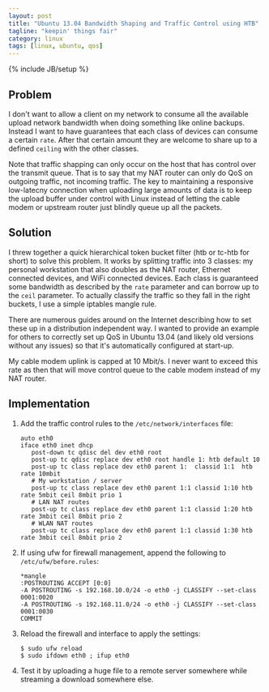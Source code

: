 ```yaml
---
layout: post
title: "Ubuntu 13.04 Bandwidth Shaping and Traffic Control using HTB"
tagline: "keepin' things fair"
category: linux
tags: [linux, ubuntu, qos]
---
```

{% include JB/setup %}

Problem
-------

I don't want to allow a client on my network to consume all the available upload network bandwidth when doing something like online backups.  Instead I want to have guarantees that each class of devices can consume a certain <code>rate</code>.  After that certain amount they are welcome to share up to a defined <code>ceiling</code> with the other classes.

Note that traffic shapping can only occur on the host that has control over the transmit queue.  That is to say that my NAT router can only do QoS on outgoing traffic, not incoming traffic.  The key to maintaining a responsive low-latecny connection when uploading large amounts of data is to keep the upload buffer under control with Linux instead of letting the cable modem or upstream router just blindly queue up all the packets.


Solution
--------

I threw together a quick hierarchical token bucket filter (htb or tc-htb for short) to solve this problem.  It works by splitting traffic into 3 classes: my personal workstation that also doubles as the NAT router, Ethernet connected devices, and WiFi connected devices.  Each class is guaranteed some bandwidth as described by the <code>rate</code> parameter and can borrow up to the <code>ceil</code> parameter.  To actually classify the traffic so they fall in the right buckets, I use a simple iptables mangle rule.

There are numerous guides around on the Internet describing how to set these up in a distribution independent way.  I wanted to provide an example for others to correctly set up QoS in Ubuntu 13.04 (and likely old versions without any issues) so that it's automatically configured at start-up.

My cable modem uplink is capped at 10 Mbit/s.  I never want to exceed this rate as then that will move control queue to the cable modem instead of my NAT router.


Implementation
--------------

1. Add the traffic control rules to the <code>/etc/network/interfaces</code> file:

       auto eth0
       iface eth0 inet dhcp
          post-down tc qdisc del dev eth0 root
          post-up tc qdisc replace dev eth0 root handle 1: htb default 10
          post-up tc class replace dev eth0 parent 1:  classid 1:1  htb rate 10mbit
          # My workstation / server
          post-up tc class replace dev eth0 parent 1:1 classid 1:10 htb rate 5mbit ceil 8mbit prio 1
          # LAN NAT routes
          post-up tc class replace dev eth0 parent 1:1 classid 1:20 htb rate 3mbit ceil 8mbit prio 2
          # WLAN NAT routes
          post-up tc class replace dev eth0 parent 1:1 classid 1:30 htb rate 3mbit ceil 8mbit prio 2

2. If using ufw for firewall management, append the following to <code>/etc/ufw/before.rules</code>:

       *mangle
       :POSTROUTING ACCEPT [0:0]
       -A POSTROUTING -s 192.168.10.0/24 -o eth0 -j CLASSIFY --set-class 0001:0020
       -A POSTROUTING -s 192.168.11.0/24 -o eth0 -j CLASSIFY --set-class 0001:0030
       COMMIT

3. Reload the firewall and interface to apply the settings:

       $ sudo ufw reload
       $ sudo ifdown eth0 ; ifup eth0

4. Test it by uploading a huge file to a remote server somewhere while streaming a download somewhere else.
